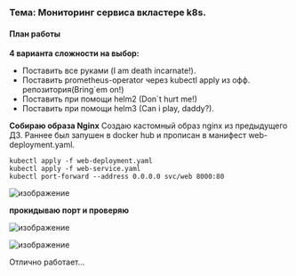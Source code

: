 ### Тема: Мониторинг сервиса вкластере k8s.
#### План работы

__4 варианта сложности на выбор:__

- Поставить все руками (I am death incarnate!). 
- Поставить prometheus-operator через kubectl apply из офф. репозитория(Bring`em on!)
- Поставить при помощи helm2 (Don`t hurt me!) 
- Поставить при помощи helm3 (Can i play, daddy?).

__Собираю образа Nginx__
Создаю кастомный  образ  nginx из предыдущего ДЗ. Раннее был запушен в docker hub и прописан в манифест web-deployment.yaml.
```
kubectl apply -f web-deployment.yaml
kubectl apply -f web-service.yaml
kubectl port-forward --address 0.0.0.0 svc/web 8000:80
```
![изображение](https://github.com/otus-kuber-2023-10/zagretdinov-d_platform/assets/85208391/2f74e84e-e4f6-4742-b729-fdb78c9541b3)

__прокидываю порт и проверяю__

![изображение](https://github.com/otus-kuber-2023-10/zagretdinov-d_platform/assets/85208391/ec203a9d-0c6a-42db-ab35-c8ef52c98492)

![изображение](https://github.com/otus-kuber-2023-10/zagretdinov-d_platform/assets/85208391/0f4f21f8-b637-4d6b-bfdb-c1e5097fbe31)

Отлично работает...



